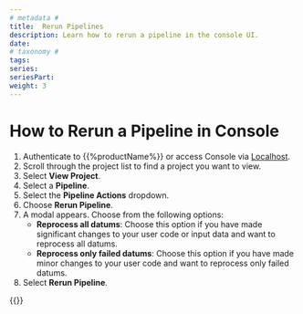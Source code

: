 ```yaml
---
# metadata # 
title:  Rerun Pipelines
description: Learn how to rerun a pipeline in the console UI.
date: 
# taxonomy #
tags: 
series:
seriesPart:
weight: 3
---
```


# How to Rerun a Pipeline in Console

1. Authenticate to {{%productName%}} or access Console via [Localhost](http://localhost).
2. Scroll through the project list to find a project you want to view.
3. Select **View Project**.
4. Select a **Pipeline**.
5. Select the **Pipeline Actions** dropdown.
6. Choose **Rerun Pipeline**.
7. A modal appears. Choose from the following options:
    - **Reprocess all datums**: Choose this option if you have made significant changes to your user code or input data and want to reprocess all datums.
    - **Reprocess only failed datums**: Choose this option if you have made minor changes to your user code and want to reprocess only failed datums.
8. Select **Rerun Pipeline**.

{{<youtube vPUr2uKcz7s>}}